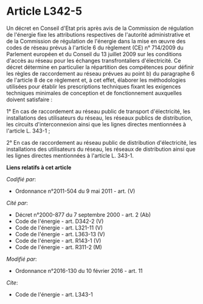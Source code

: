 # Article L342-5

Un décret en Conseil d'Etat pris après avis de la Commission de régulation de l'énergie fixe les attributions respectives de
l'autorité administrative et de la Commission de régulation de l'énergie dans la mise en œuvre des codes de réseau prévus à
l'article 6 du règlement (CE) n° 714/2009 du Parlement européen et du Conseil du 13 juillet 2009 sur les conditions d'accès
au réseau pour les échanges transfrontaliers d'électricité. Ce décret détermine en particulier la répartition des compétences
pour définir les règles de raccordement au réseau prévues au point b) du paragraphe 6 de l'article 8 de ce règlement et, à
cet effet, élaborer les méthodologies utilisées pour établir les prescriptions techniques fixant les exigences techniques
minimales de conception et de fonctionnement auxquelles doivent satisfaire : 

1° En cas de raccordement au réseau public de transport d'électricité, les installations des utilisateurs du réseau, les
réseaux publics de distribution, les circuits d'interconnexion ainsi que les lignes directes mentionnées à l'article L.
343-1 ; 

2° En cas de raccordement au réseau public de distribution d'électricité, les installations des utilisateurs du réseau, les
réseaux de distribution ainsi que les lignes directes mentionnées à l'article L. 343-1.

**Liens relatifs à cet article**

_Codifié par_:

  - Ordonnance n°2011-504 du 9 mai 2011 - art. (V)

_Cité par_:

  - Décret n°2000-877 du 7 septembre 2000 - art. 2 (Ab)
  - Code de l'énergie - art. D342-2 (V)
  - Code de l'énergie - art. L321-11 (V)
  - Code de l'énergie - art. L363-13 (V)
  - Code de l'énergie - art. R143-1 (V)
  - Code de l'énergie - art. R311-2 (M)

_Modifié par_:

  - Ordonnance n°2016-130 du 10 février 2016 - art. 11

_Cite_:

  - Code de l'énergie - art. L343-1
